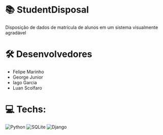 # 📚 StudentDisposal
Disposição de dados de matrícula de alunos em um sistema visualmente agradável

# 🛠 Desenvolvedores
- Felipe Marinho
- George Junior
- Iago Garcia
- Luan Scolfaro

# 💻 Techs:
![Python](https://img.shields.io/badge/python-3670A0?style=for-the-badge&logo=python&logoColor=ffdd54) ![SQLite](https://img.shields.io/badge/sqlite-%2307405e.svg?style=for-the-badge&logo=sqlite&logoColor=white) ![Django](https://img.shields.io/badge/django-%23092E20.svg?style=for-the-badge&logo=django&logoColor=white)
